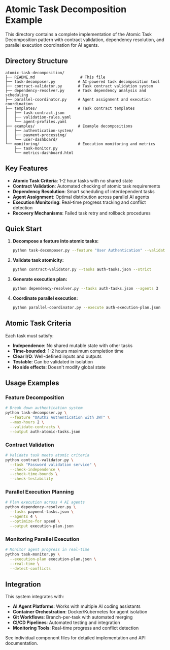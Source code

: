 # Atomic Task Decomposition Example

This directory contains a complete implementation of the Atomic Task Decomposition pattern with contract validation, dependency resolution, and parallel execution coordination for AI agents.

## Directory Structure

```
atomic-task-decomposition/
├── README.md                    # This file
├── task-decomposer.py          # AI-powered task decomposition tool
├── contract-validator.py       # Task contract validation system
├── dependency-resolver.py      # Task dependency analysis and scheduling
├── parallel-coordinator.py     # Agent assignment and execution coordination
├── templates/                  # Task contract templates
│   ├── task-contract.json
│   ├── validation-rules.yaml
│   └── agent-profiles.yaml
├── examples/                   # Example decompositions
│   ├── authentication-system/
│   ├── payment-processing/
│   └── user-dashboard/
└── monitoring/                 # Execution monitoring and metrics
    ├── task-monitor.py
    └── metrics-dashboard.html
```

## Key Features

- **Atomic Task Criteria**: 1-2 hour tasks with no shared state
- **Contract Validation**: Automated checking of atomic task requirements
- **Dependency Resolution**: Smart scheduling of interdependent tasks
- **Agent Assignment**: Optimal distribution across parallel AI agents
- **Execution Monitoring**: Real-time progress tracking and conflict detection
- **Recovery Mechanisms**: Failed task retry and rollback procedures

## Quick Start

1. **Decompose a feature into atomic tasks:**
   ```bash
   python task-decomposer.py --feature "User Authentication" --validate
   ```

2. **Validate task atomicity:**
   ```bash
   python contract-validator.py --tasks auth-tasks.json --strict
   ```

3. **Generate execution plan:**
   ```bash
   python dependency-resolver.py --tasks auth-tasks.json --agents 3
   ```

4. **Coordinate parallel execution:**
   ```bash
   python parallel-coordinator.py --execute auth-execution-plan.json
   ```

## Atomic Task Criteria

Each task must satisfy:
- **Independence**: No shared mutable state with other tasks
- **Time-bounded**: 1-2 hours maximum completion time
- **Clear I/O**: Well-defined inputs and outputs
- **Testable**: Can be validated in isolation
- **No side effects**: Doesn't modify global state

## Usage Examples

### Feature Decomposition
```bash
# Break down authentication system
python task-decomposer.py \
  --feature "OAuth2 Authentication with JWT" \
  --max-hours 2 \
  --validate-contracts \
  --output auth-atomic-tasks.json
```

### Contract Validation
```bash
# Validate task meets atomic criteria
python contract-validator.py \
  --task "Password validation service" \
  --check-independence \
  --check-time-bounds \
  --check-testability
```

### Parallel Execution Planning
```bash
# Plan execution across 4 AI agents
python dependency-resolver.py \
  --tasks payment-tasks.json \
  --agents 4 \
  --optimize-for speed \
  --output execution-plan.json
```

### Monitoring Parallel Execution
```bash
# Monitor agent progress in real-time
python task-monitor.py \
  --execution-plan execution-plan.json \
  --real-time \
  --detect-conflicts
```

## Integration

This system integrates with:
- **AI Agent Platforms**: Works with multiple AI coding assistants
- **Container Orchestration**: Docker/Kubernetes for agent isolation
- **Git Workflows**: Branch-per-task with automated merging
- **CI/CD Pipelines**: Automated testing and integration
- **Monitoring Tools**: Real-time progress and conflict detection

See individual component files for detailed implementation and API documentation.
